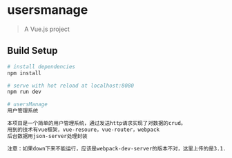 
# usersmanage

> A Vue.js project

## Build Setup

``` bash
# install dependencies
npm install

# serve with hot reload at localhost:8080
npm run dev

# usersManage
用户管理系统

本项目是一个简单的用户管理系统，通过发送http请求实现了对数据的crud。
用到的技术有vue框架，vue-resoure，vue-router，webpack
后台数据用json-server处理封装

注意：如果down下来不能运行，应该是webpack-dev-server的版本不对，这里上传的是3.1.11（上传时提示安全警告，所以升级到了3.1.11），做项目时是2.11.5，所以要重新装2.11.5版本。
